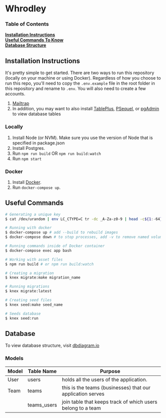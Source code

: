 # Whrodley

### Table of Contents

**[Installation Instructions](#installation-instructions)**<br>
**[Useful Commands To Know](#useful-commands)**<br>
**[Database Structure](#database)**<br>

## Installation Instructions

It's pretty simple to get started. There are two ways to run this repository (locally on your machine or using Docker).
Regardless of how you choose to run this repo, you'll need to copy the `.env.example` file in the
root folder in this repository and rename to `.env`. You will also need to create a few accounts.

1. [Mailtrap](https://mailtrap.io)
2. In addition, you may want to also install [TablePlus](https://www.tableplus.io/download), [PSequel](http://www.psequel.com), or [pgAdmin](https://www.pgadmin.org/download/) to view database tables

### Locally

1. Install Node (or NVM). Make sure you use the version of Node that is specified in package.json
2. Install Postgres.
3. Run `npm run build` OR `npm run build:watch`
4. Run `npm start`

### Docker

1. Install [Docker](https://www.docker.com/products/docker-desktop).
2. Run `docker-compose up`.

## Useful Commands

```bash
# Generating a unique key
$ cat /dev/urandom | env LC_CTYPE=C tr -dc _A-Za-z0-9 | head -c${1:-64}

# Running with docker
$ docker-compose up # add --build to rebuild images
$ docker-compose down # to stop processes, add -v to remove named volumes

# Running commands inside of Docker container
$ docker-compose exec app bash

# Working with asset files
$ npm run build # or npm run build:watch

# Creating a migration
$ knex migrate:make migration_name

# Running migrations
$ knex migrate:latest

# Creating seed files
$ knex seed:make seed_name

# Seeds database
$ knex seed:run
```

## Database

To view database structure, visit [dbdiagram.io](https://dbdiagram.io/d/5e8fb55139d18f5553fd6263)

### Models

| Model | Table Name  | Purpose                                                     |
| ----- | ----------- | ----------------------------------------------------------- |
| User  | users       | holds all the users of the application.                     |
| Team  | teams       | this is the teams (businesses) that our application serves  |
|       | teams_users | join table that keeps track of which users belong to a team |
